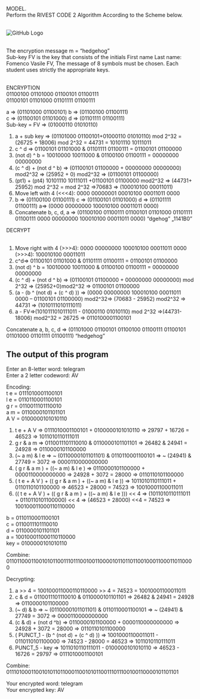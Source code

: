 MODEL.<br>
Perform the RIVEST CODE 2 Algorithm According to the Scheme below.<br><br>

![GitHub Logo](https://upload.wikimedia.org/wikipedia/commons/e/e1/RC2_InfoBox_Diagram.png)

<br>
The encryption message m = “hedgehog” <br>
Sub-key FV is the key that consists of the initials First name Last name: Fomenco Vasile FV, The message of 8 symbols must be chosen. Each student uses strictly the appropriate keys.
<br><br>

ENCRYPTION <br>
01100100 01101000 01100101 01100111 <br>
01100101 01101000 01101111 01100111

a => (01101000 01100101)	b => (01100100 01100111)     
c => (01100101 01101000)	d => (01101111 01100111)  
Sub-key = FV => (01000110 01010110)

1.	a + sub key => (01101000 01100101+01000110 01010110) mod 2^32 = (26725 + 18006) mod 2^32 = 44731 = 10101110 10111011 
2.	c ^ d =>	01100101 01101000 & 01101111 01100111 = 01100101 01100000 
3.	(not d) ^ b =	10010000 10011000 & 01100100 01100111 = 00000000 00000000
4.	(c ^ d) + (not d ^ b) => (01100101 01100000 + 00000000 00000000) mod2^32  => (25952 + 0) mod2^32 => (01100101 01100000)
5.	(pt1) + (pt4) 10101110 10111011 +01100101 01100000  mod2^32 => (44731+ 25952) mod 2^32 =  mod 2^32  =>70683  => (100010100 00011011)
6.	Move left with 4 (<<<4): 0000 00000001 00010100 00011011 0000
7.	b => (01100100 01100111) c => (01100101 01101000) d => (01101111 01100111) a=> (0000 00000000 100010100 00011011 0000)
8.	Concatenate b, c, d, a => (01100100 01100111 01100101 01101000 01101111 01100111 0000 00000000 100010100 00011011 0000) “dgehog” „1141B0”


DECRYPT<br><br>

1.	Move right with 4 (>>>4): 0000 00000000 100010100 00011011 0000 (>>>4): 100010100 00011011
2.	c^d=>	01100101 01101000 & 01101111 01100111 = 01100101 01100000 
3.	(not d) ^ b =	10010000 10011000 & 01100100 01100111 = 00000000 00000000
4.	(c ^ d) + (not d ^ b) => (01100101 01100000 + 00000000 00000000) mod 2^32  => (25952+0)mod2^32 => 01100101 01100000
5.	(a - (b ^ (not d) + (c ^ d) )) => (0000 00000000 100010100 00011011 0000 – 01100101 01100000) mod2^32=> (70683  - 25952) mod2^32 => 44731 => (1010111010111011)
6.	a - FV=>(1010111010111011 - 01000110 01010110) mod 2^32 =>(44731-18006) mod2^32 = 26725 => 0110100001100101

Concatenate a, b, c, d => (01101000 01100101 01100100 01100111 01100101 01101000 01101111 01100111) “hedgehog”


<h2>The output of this program</h2>

<p>Enter an 8-letter word: telegram<br>
Enter a 2 letter codeword: AV<br>

Encoding:<br>
t e = 0111010001100101<br>
l e = 0110110001100101<br>
g r = 0110011101110010<br>
a m = 0110000101101101<br>
A V = 0100000101010110<br>

1. t e + A V => 0111010001100101 + 0100000101010110 => 29797 + 16726 = 46523 => 1011010110111011<br>
2. g r & a m => 0110011101110010 & 0110000101101101 => 26482 & 24941 = 24928 => 0110000101100000<br>
3. (~ a m) & l e => ~ (0110000101101101) & 0110110001100101 => ~ (24941) & 27749 = 3072 => 0000110000000000<br>
4. ( g r & a m ) + ((~ a m) & l e ) => 0110000101100000 + 0000110000000000 => 24928 + 3072 = 28000 => 0110110101100000<br>
5. ( t e + A V ) + (( g r & a m ) + ((~ a m) & l e )) => 1011010110111011 + 0110110101100000 => 46523 + 28000 = 74523 => 10010001100011011<br>
6. (( t e + A V ) + (( g r & a m ) + ((~ a m) & l e ))) << 4 => (1011010110111011 + 0110110101100000) << 4 => (46523 + 28000) <<4 = 74523 => 100100011000110110000<br>

b = 0110110001100101<br>
c = 0110011101110010<br>
d = 0110000101101101<br>
a = 100100011000110110000<br>
key = 0100000101010110<br>

Combine: 011011000110010101100111011100100110000101101101100100011000110110000<br>

Decrypting:<br>
1. a >> 4 = 100100011000110110000 >> 4 = 74523 = 10010001100011011<br>
2. c & d = 0110011101110010 & 0110000101101101 => 26482 & 24941 = 24928 => 0110000101100000<br>
3. (~ d) & b  => ~ (0110000101101101) & 0110110001100101 => ~ (24941) & 27749 = 3072 => 0000110000000000<br>
4. (c & d) + (not d ^b) => 0110000101100000 + 0000110000000000 => 24928 + 3072 = 28000 => 0110110101100000<br>
5. ( PUNCT_1 - (b ^ (not d) + (c ^ d) )) => 10010001100011011 - 0110110101100000 => 74523 - 28000 = 46523 => 1011010110111011<br>
6. PUNCT_5 - key => 1011010110111011 - 0100000101010110 => 46523 - 16726 = 29797 => 0111010001100101<br>

Combine: 0111010001100101011011000110010101100111011100100110000101101101<br>

Your encrypted word: telegram<br>
Your encrypted key: AV</p>